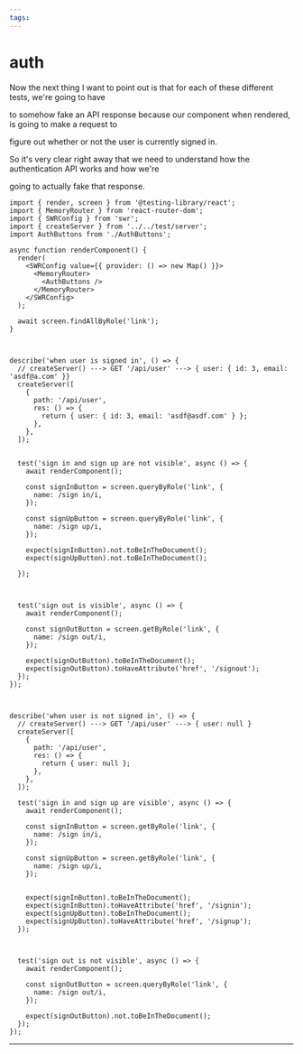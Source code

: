 ```yaml
---
tags:
---
```


# auth

Now the next thing I want to point out is that for each of these different tests, we're going to have

to somehow fake an API response because our component when rendered, is going to make a request to

figure out whether or not the user is currently signed in.

So it's very clear right away that we need to understand how the authentication API works and how we're

going to actually fake that response.

```tsx
import { render, screen } from '@testing-library/react';
import { MemoryRouter } from 'react-router-dom';
import { SWRConfig } from 'swr';
import { createServer } from '../../test/server';
import AuthButtons from './AuthButtons';

async function renderComponent() {
  render(
    <SWRConfig value={{ provider: () => new Map() }}>
      <MemoryRouter>
        <AuthButtons />
      </MemoryRouter>
    </SWRConfig>
  );

  await screen.findAllByRole('link');
}



describe('when user is signed in', () => {
  // createServer() ---> GET '/api/user' ---> { user: { id: 3, email: 'asdf@a.com' }}
  createServer([
    {
      path: '/api/user',
      res: () => {
        return { user: { id: 3, email: 'asdf@asdf.com' } };
      },
    },
  ]);


  test('sign in and sign up are not visible', async () => {
    await renderComponent();

    const signInButton = screen.queryByRole('link', {
      name: /sign in/i,
    });

    const signUpButton = screen.queryByRole('link', {
      name: /sign up/i,
    });

    expect(signInButton).not.toBeInTheDocument();
    expect(signUpButton).not.toBeInTheDocument();

  });



  test('sign out is visible', async () => {
    await renderComponent();

    const signOutButton = screen.getByRole('link', {
      name: /sign out/i,
    });

    expect(signOutButton).toBeInTheDocument();
    expect(signOutButton).toHaveAttribute('href', '/signout');
  });
});



describe('when user is not signed in', () => {
  // createServer() ---> GET '/api/user' ---> { user: null }
  createServer([
    {
      path: '/api/user',
      res: () => {
        return { user: null };
      },
    },
  ]);

  test('sign in and sign up are visible', async () => {
    await renderComponent();

    const signInButton = screen.getByRole('link', {
      name: /sign in/i,
    });

    const signUpButton = screen.getByRole('link', {
      name: /sign up/i,
    });


    expect(signInButton).toBeInTheDocument();
    expect(signInButton).toHaveAttribute('href', '/signin');
    expect(signUpButton).toBeInTheDocument();
    expect(signUpButton).toHaveAttribute('href', '/signup');
  });



  test('sign out is not visible', async () => {
    await renderComponent();

    const signOutButton = screen.queryByRole('link', {
      name: /sign out/i,
    });

    expect(signOutButton).not.toBeInTheDocument();
  });
});
```

---
